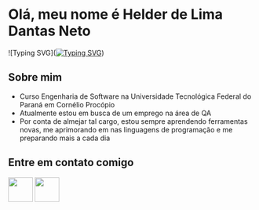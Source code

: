 # Olá, meu nome é Helder de Lima Dantas Neto
![Typing SVG](<a href="https://git.io/typing-svg"><img src="https://readme-typing-svg.herokuapp.com?font=Fira+Code&pause=1000&width=435&lines=Bem-vindo+ao+meu+perfil+no+Github;Sou+um+QA+por+tecnologia+e+inova%C3%A7%C3%A3o;Fique+a+vontade+para+ver+meu+perfil+e+meus+projetos!!!" alt="Typing SVG" /></a>) 

## Sobre mim  
- Curso Engenharia de Software na Universidade Tecnológica Federal do Paraná em Cornélio Procópio
- Atualmente estou em busca de um emprego na área de QA
- Por conta de almejar tal cargo, estou sempre aprendendo ferramentas novas, me aprimorando em nas linguagens de programação e me preparando mais a cada dia   

## Entre em contato comigo  
<a href="www.linkedin.com/in/helder-neto-qaengineer" target="_blank"><img src="https://upload.wikimedia.org/wikipedia/commons/c/ca/LinkedIn_logo_initials.png" height="50"></a>  <a  href="https://www.instagram.com/heldernetooo/" target="_blank"><img src="https://upload.wikimedia.org/wikipedia/commons/a/a5/Instagram_icon.png" height="50"></a>  
